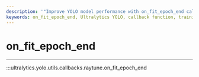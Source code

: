 ```yaml
---
description: '"Improve YOLO model performance with on_fit_epoch_end callback. Learn to integrate with Ray Tune for hyperparameter tuning. Ultralytics YOLO docs."'
keywords: on_fit_epoch_end, Ultralytics YOLO, callback function, training, model tuning
---
```


# on_fit_epoch_end
---
:::ultralytics.yolo.utils.callbacks.raytune.on_fit_epoch_end
<br><br>